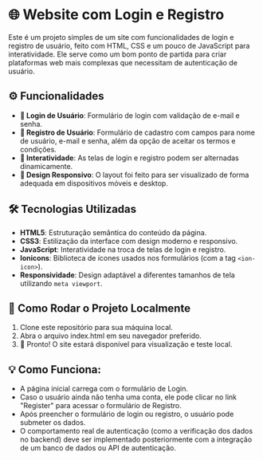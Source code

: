 # 🌐 Website com Login e Registro

Este é um projeto simples de um site com funcionalidades de login e registro de usuário, feito com HTML, CSS e um pouco de JavaScript para interatividade. Ele serve como um bom ponto de partida para criar plataformas web mais complexas que necessitam de autenticação de usuário.

## ⚙️ Funcionalidades

- **🔑 Login de Usuário**: Formulário de login com validação de e-mail e senha.
- **📝 Registro de Usuário**: Formulário de cadastro com campos para nome de usuário, e-mail e senha, além da opção de aceitar os termos e condições.
- **🔄 Interatividade**: As telas de login e registro podem ser alternadas dinamicamente.
- **📱 Design Responsivo**: O layout foi feito para ser visualizado de forma adequada em dispositivos móveis e desktop.

## 🛠️ Tecnologias Utilizadas

- **HTML5**: Estruturação semântica do conteúdo da página.
- **CSS3**: Estilização da interface com design moderno e responsivo.
- **JavaScript**: Interatividade na troca de telas de login e registro.
- **Ionicons**: Biblioteca de ícones usados nos formulários (com a tag `<ion-icon>`).
- **Responsividade**: Design adaptável a diferentes tamanhos de tela utilizando `meta viewport`.

## 🚀 Como Rodar o Projeto Localmente

1. Clone este repositório para sua máquina local.
2. Abra o arquivo index.html em seu navegador preferido.
3. 🎉 Pronto! O site estará disponível para visualização e teste local.

## 💡 Como Funciona:

- A página inicial carrega com o formulário de Login.
- Caso o usuário ainda não tenha uma conta, ele pode clicar no link "Register" para acessar o formulário de Registro.
- Após preencher o formulário de login ou registro, o usuário pode submeter os dados.
- O comportamento real de autenticação (como a verificação dos dados no backend) deve ser implementado posteriormente com a integração de um banco de dados ou API de autenticação.
